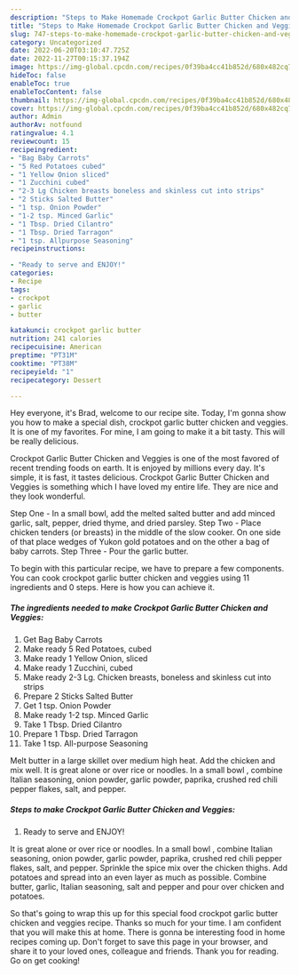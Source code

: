 ```yaml
---
description: "Steps to Make Homemade Crockpot Garlic Butter Chicken and Veggies"
title: "Steps to Make Homemade Crockpot Garlic Butter Chicken and Veggies"
slug: 747-steps-to-make-homemade-crockpot-garlic-butter-chicken-and-veggies
category: Uncategorized
date: 2022-06-20T03:10:47.725Z
date: 2022-11-27T00:15:37.194Z
image: https://img-global.cpcdn.com/recipes/0f39ba4cc41b852d/680x482cq70/crockpot-garlic-butter-chicken-and-veggies-recipe-main-photo.jpg
hideToc: false
enableToc: true
enableTocContent: false
thumbnail: https://img-global.cpcdn.com/recipes/0f39ba4cc41b852d/680x482cq70/crockpot-garlic-butter-chicken-and-veggies-recipe-main-photo.jpg
cover: https://img-global.cpcdn.com/recipes/0f39ba4cc41b852d/680x482cq70/crockpot-garlic-butter-chicken-and-veggies-recipe-main-photo.jpg
author: Admin
authorAv: notfound
ratingvalue: 4.1
reviewcount: 15
recipeingredient:
- "Bag Baby Carrots"
- "5 Red Potatoes cubed"
- "1 Yellow Onion sliced"
- "1 Zucchini cubed"
- "2-3 Lg Chicken breasts boneless and skinless cut into strips"
- "2 Sticks Salted Butter"
- "1 tsp. Onion Powder"
- "1-2 tsp. Minced Garlic"
- "1 Tbsp. Dried Cilantro"
- "1 Tbsp. Dried Tarragon"
- "1 tsp. Allpurpose Seasoning"
recipeinstructions:

- "Ready to serve and ENJOY!"
categories:
- Recipe
tags:
- crockpot
- garlic
- butter

katakunci: crockpot garlic butter 
nutrition: 241 calories
recipecuisine: American
preptime: "PT31M"
cooktime: "PT38M"
recipeyield: "1"
recipecategory: Dessert

---
```



Hey everyone, it's Brad, welcome to our recipe site. Today, I'm gonna show you how to make a special dish, crockpot garlic butter chicken and veggies. It is one of my favorites. For mine, I am going to make it a bit tasty. This will be really delicious.

Crockpot Garlic Butter Chicken and Veggies is one of the most favored of recent trending foods on earth. It is enjoyed by millions every day. It's simple, it is fast, it tastes delicious. Crockpot Garlic Butter Chicken and Veggies is something which I have loved my entire life. They are nice and they look wonderful.

Step One - In a small bowl, add the melted salted butter and add minced garlic, salt, pepper, dried thyme, and dried parsley. Step Two - Place chicken tenders (or breasts) in the middle of the slow cooker. On one side of that place wedges of Yukon gold potatoes and on the other a bag of baby carrots. Step Three - Pour the garlic butter.


To begin with this particular recipe, we have to prepare a few components. You can cook crockpot garlic butter chicken and veggies using 11 ingredients and 0 steps. Here is how you can achieve it.

<!--inarticleads1-->

##### The ingredients needed to make Crockpot Garlic Butter Chicken and Veggies:

1. Get Bag Baby Carrots
1. Make ready 5 Red Potatoes, cubed
1. Make ready 1 Yellow Onion, sliced
1. Make ready 1 Zucchini, cubed
1. Make ready 2-3 Lg. Chicken breasts, boneless and skinless cut into strips
1. Prepare 2 Sticks Salted Butter
1. Get 1 tsp. Onion Powder
1. Make ready 1-2 tsp. Minced Garlic
1. Take 1 Tbsp. Dried Cilantro
1. Prepare 1 Tbsp. Dried Tarragon
1. Take 1 tsp. All-purpose Seasoning


Melt butter in a large skillet over medium high heat. Add the chicken and mix well. It is great alone or over rice or noodles. In a small bowl , combine Italian seasoning, onion powder, garlic powder, paprika, crushed red chili pepper flakes, salt, and pepper. 

<!--inarticleads2-->

##### Steps to make Crockpot Garlic Butter Chicken and Veggies:


1. Ready to serve and ENJOY!

It is great alone or over rice or noodles. In a small bowl , combine Italian seasoning, onion powder, garlic powder, paprika, crushed red chili pepper flakes, salt, and pepper. Sprinkle the spice mix over the chicken thighs. Add potatoes and spread into an even layer as much as possible. Combine butter, garlic, Italian seasoning, salt and pepper and pour over chicken and potatoes. 

So that's going to wrap this up for this special food crockpot garlic butter chicken and veggies recipe. Thanks so much for your time. I am confident that you will make this at home. There is gonna be interesting food in home recipes coming up. Don't forget to save this page in your browser, and share it to your loved ones, colleague and friends. Thank you for reading. Go on get cooking!
